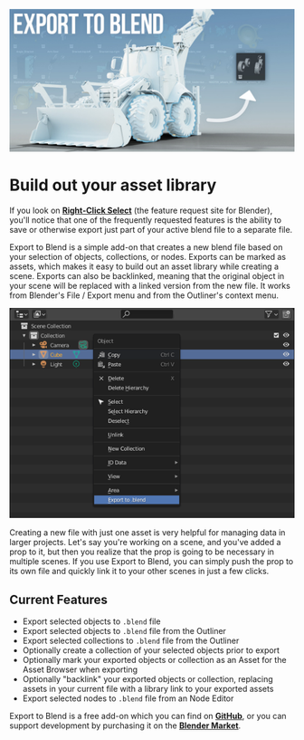 ![export to blend](../img/export_to_blend.jpg)

# Build out your asset library
If you look on **[Right-Click Select](https://rightclickselect.com/)** (the feature request site for Blender), you'll notice that one of the frequently requested features is the ability to save or otherwise export just part of your active blend file to a separate file. 

Export to Blend is a simple add-on that creates a new blend file based on your selection of objects, collections, or nodes. Exports can be marked as assets, which makes it easy to build out an asset library while creating a scene. Exports can also be backlinked, meaning that the original object in your scene will be replaced with a linked version from the new file. It works from Blender's File / Export menu and from the Outliner's context menu. 


![export from outliner](../img/export_from_outliner.png)


Creating a new file with just one asset is very helpful for managing data in larger projects. Let's say you're working on a scene, and you've added a prop to it, but then you realize that the prop is going to be necessary in multiple scenes. If you use Export to Blend, you can simply push the prop to its own file and quickly link it to your other scenes in just a few clicks. 

## Current Features
  * Export selected objects to `.blend` file
  * Export selected objects to `.blend` file from the Outliner
  * Export selected collections to `.blend` file from the Outliner
  * Optionally create a collection of your selected objects prior to export
  * Optionally mark your exported objects or collection as an Asset for the Asset Browser when exporting 
  * Optionally "backlink" your exported objects or collection, replacing assets in your current file with a library link to your exported assets
  * Export selected nodes to `.blend` file from an Node Editor

Export to Blend is a free add-on which you can find on **[GitHub](https://github.com/CGCookie/io_export_blend)**, or you can support development by purchasing it on the **[Blender Market](https://blendermarket.com/products/export-to-blend)**.